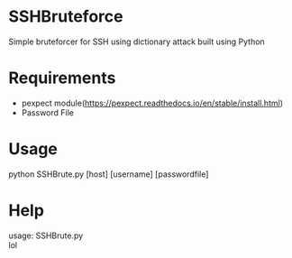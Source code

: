# SSHBruteforce  
Simple bruteforcer for SSH using dictionary attack built using Python  

# Requirements  
- pexpect module(https://pexpect.readthedocs.io/en/stable/install.html)
- Password File  

# Usage  
python SSHBrute.py [host] [username] [passwordfile]

# Help
usage: SSHBrute.py  
	lol


